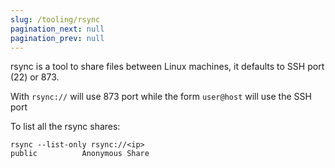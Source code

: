 ```yaml
---
slug: /tooling/rsync
pagination_next: null
pagination_prev: null
---
```


rsync is a tool to share files between Linux machines, it defaults to SSH port (22) or 873.

With `rsync://` will use 873 port while the form `user@host` will use the SSH port

To list all the rsync shares:

```
rsync --list-only rsync://<ip>
public         	Anonymous Share
```